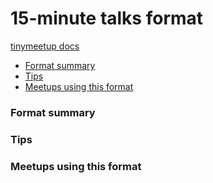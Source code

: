 # 15-minute talks format

[tinymeetup docs](../README.md)

<!-- START doctoc generated TOC please keep comment here to allow auto update -->
<!-- DON'T EDIT THIS SECTION, INSTEAD RE-RUN doctoc TO UPDATE -->


- [Format summary](#format-summary)
- [Tips](#tips)
- [Meetups using this format](#meetups-using-this-format)

<!-- END doctoc generated TOC please keep comment here to allow auto update -->

### Format summary


### Tips


### Meetups using this format
